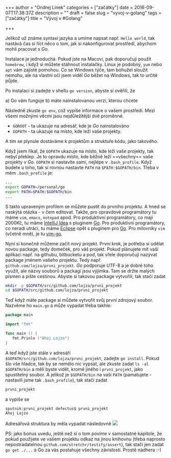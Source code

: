+++
author = "Ondrej Linek"
categories = ["začátky"]
date = 2016-09-07T17:38:37Z
description = ""
draft = false
slug = "vyvoj-v-golang"
tags = ["začátky"]
title = "Vývoj v #Golang"

+++

Jelikož už známe syntaxi jazyka a umíme napsat např. `Hello world`, tak nastává čas si říct něco o tom, jak si nakonfigurovat prostředí, abychom mohli pracovat s *Go*.

Instalace je jednoduchá. Pokud jste na Macovi, pak doporučuji použít `homebrew`, i když si můžete stáhnout instalačky. Linux je podobný, `yum` nebo `apt` vám zajisté pomohou. Co se Windows týče, tam bohužel sloužit nemohu, ale na vlastní oči jsem viděl *Go* běžet na Windows, tak to určitě půjde.

Po instalaci si zadejte v shellu `go version`, abyste si ověřili, že 

a) Go vám funguje
b) máte nainstalovanou verzi, kterou chcete

Následně zkuste `go env`, což vypíše informace o vašem prostředí. Mezi všemi možnými věcmi jsou nejdůležitější dvě proměnné. 

* `GOROOT` - ta ukazuje na adresář, kde je *Go* nainstalováno
* `GOPATH` - ta ukazuje na místo, kde leží vaše projekty. 

A tím se plynule dostáváme k projektům a struktuře kódu, jako takového.

Když jsem říkal, že `GOPATH` ukazuje na místo, kde leží vaše projekty, tak nebyl překlep. Je to opravdu místo, kde běžně leží ==všechny== vaše projekty v *Go*. `GOPATH` si nastavíte sami, nejlépe v `.bash_profile`. Když budete u toho, tak si rovnou nastavte `PATH` na `$PATH:$GOPATH/bin`. Třeba v mém `.bash_profile` je:

```bash
...
export GOPATH=/personal/go
export PATH=$PATH:$GOPATH/bin
...
```

S takto upraveným profilem se můžete pustit do prvního projektu. A hned se naskýtá otázka - v čem editovat. Takže, pro opravdové programátory tu máme `vim`, `emacs`, `notepad` apod. Pro produktivní programátory, co mají 2000Kč, tu máme [IntelliJ Idea](https://www.jetbrains.com/idea/) s pluginem [Go](https://plugins.jetbrains.com/plugin/5047). Pro produktivní programátory, co neradi utrácí, tu máme [Eclipse](http://www.eclipse.org/) opět s pluginem pro [Go](https://marketplace.eclipse.org/content/goclipse). Pro milovníky `vim` (včetně mně), je tu [vim-go](https://github.com/fatih/vim-go).

Nyní si konečně můžeme začít nový projekt. První krok, je potřeba si udělat novou package, tedy domeček, pro váš projekt. Pokud plánujete mít vaši aplikaci např. na githubu, bitbucketu a pod, tak vřele doporučuji nazývat package jménem vašeho projektu. Tedy např. `github.com/lojza/prvni_projekt`. *Go* podporuje UTF-8 a je dobré toho využít, ale názvy souborů a packagí jsou výjimka. Tam se držte malých písmen a pište cestinou. Abyste si takovou package vytvořili, tak stačí zadat 

```bash
mkdir -p $GOPATH/src/github.com/lojza/prvni_projekt
cd $GOPATH/src/github.com/lojza/prvni_projekt
```

Teď když máte package si můžete vytvořit svůj první zdrojový soubor. Nazvěme ho `main.go` a může vypadat třeba takhle:

```go
package main

import "fmt"

func main () {
   fmt.Prinln ("Ahoj Lojzo")
}
```

A teď když jste stále v adresáři `$GOPATH/src/github.com/lojza/prvni_projekt`, zadejte `go install`. Pokud šlo vše hladce, tak by se nemělo nic vypsat, ale zkuste zadat `ls -al $GOPATH/bin` a měli byste vidět, kromě jiného i `prvni_projekt`, jako spustitelný soubor. A jelikož je `$GOPATH/bin` na vaší `PATH` (pamatujete - nastavili jsme tak `.bash_profile`), tak stačí zadat

```bash
prvni_projekt
```

a vypíše se

```bash
sputnik:prvni_projekt defectus$ prvni_projekt
Ahoj Lojzo
```

Adresářová struktura by měla vypadat následovně
![](/content/images/2016/09/prvni_projekt.png)

PS: jako bonus uvedu, ještě než si o tom povíme v samostatné kapitole, že pokud použijete ve vašem projektu odkaz na jinou knihovnu (třeba naprosto nepostradatelnou `github.com/stretchr/testify/assert`), tak stačí jen zadat `go get ./...` a Go za vás postahuje všechny závislosti. Prostě nádhera :-)
